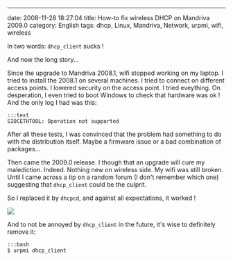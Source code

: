---
date: 2008-11-28 18:27:04
title: How-to fix wireless DHCP on Mandriva 2009.0
category: English
tags: dhcp, Linux, Mandriva, Network, urpmi, wifi, wireless

In two words: `dhcp_client` sucks !

And now the long story...

Since the upgrade to Mandriva 2008.1, wifi stopped working on my laptop. I tried to install the 2008.1 on several machines. I tried to connect on different access points. I lowered security on the access point. I tried eveything. On desperation, I even tried to boot Windows to check that hardware was ok ! And the only log I had was this:

    :::text
    SIOCETHTOOL: Operation not supported

After all these tests, I was convinced that the problem had something to do with the distribution itself. Maybe a firmware issue or a bad combination of packages...

Then came the 2009.0 release. I though that an upgrade will cure my malediction. Indeed. Nothing new on wireless side. My wifi was still broken. Until I came across a tip on a random forum (I don't remember which one) suggesting that `dhcp_client` could be the culprit.

So I replaced it by `dhcpcd`, and against all expectations, it worked !

![](/uploads/2008/mandriva-net-applet-wireless-dhcp.png)

And to not be annoyed by `dhcp_client` in the future, it's wise to definitely remove it:

    :::bash
    $ urpmi dhcp_client

